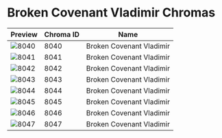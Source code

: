 # Broken Covenant Vladimir Chromas

| Preview | Chroma ID | Name |
|---------|-----------|------|
| ![8040](https://raw.communitydragon.org/latest/plugins/rcp-be-lol-game-data/global/default/v1/champion-chroma-images/8/8040.png) | 8040 | Broken Covenant Vladimir |
| ![8041](https://raw.communitydragon.org/latest/plugins/rcp-be-lol-game-data/global/default/v1/champion-chroma-images/8/8041.png) | 8041 | Broken Covenant Vladimir |
| ![8042](https://raw.communitydragon.org/latest/plugins/rcp-be-lol-game-data/global/default/v1/champion-chroma-images/8/8042.png) | 8042 | Broken Covenant Vladimir |
| ![8043](https://raw.communitydragon.org/latest/plugins/rcp-be-lol-game-data/global/default/v1/champion-chroma-images/8/8043.png) | 8043 | Broken Covenant Vladimir |
| ![8044](https://raw.communitydragon.org/latest/plugins/rcp-be-lol-game-data/global/default/v1/champion-chroma-images/8/8044.png) | 8044 | Broken Covenant Vladimir |
| ![8045](https://raw.communitydragon.org/latest/plugins/rcp-be-lol-game-data/global/default/v1/champion-chroma-images/8/8045.png) | 8045 | Broken Covenant Vladimir |
| ![8046](https://raw.communitydragon.org/latest/plugins/rcp-be-lol-game-data/global/default/v1/champion-chroma-images/8/8046.png) | 8046 | Broken Covenant Vladimir |
| ![8047](https://raw.communitydragon.org/latest/plugins/rcp-be-lol-game-data/global/default/v1/champion-chroma-images/8/8047.png) | 8047 | Broken Covenant Vladimir |
